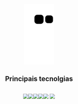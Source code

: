 <div align="center">
  <img src="https://raw.githubusercontent.com/rafaballerini/rafaballerini/output/github-contribution-grid-snake.svg">
</div>


<div align="center">
  <h2>Principais tecnolgias</h2>
<br>
<img width=40 src="https://cdn.jsdelivr.net/gh/devicons/devicon/icons/javascript/javascript-original.svg" /><img width=40 src="https://cdn.jsdelivr.net/gh/devicons/devicon/icons/html5/html5-original-wordmark.svg" /><img width=40 src="https://cdn.jsdelivr.net/gh/devicons/devicon/icons/css3/css3-original-wordmark.svg" /><img width=40 src="https://cdn.jsdelivr.net/gh/devicons/devicon/icons/react/react-original.svg" /><img width=40 src="https://cdn.jsdelivr.net/gh/devicons/devicon/icons/python/python-original-wordmark.svg" />
          

<img  width=40 src="https://cdn.jsdelivr.net/gh/devicons/devicon/icons/git/git-original-wordmark.svg" />
          
</div>
